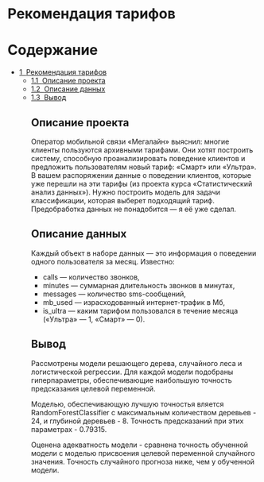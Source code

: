 # Рекомендация тарифов
<h1>Содержание<span class="tocSkip"></span></h1>
<div class="toc"><ul class="toc-item"><li><span><a href="#Рекомендация-тарифов" data-toc-modified-id="Рекомендация-тарифов-1"><span class="toc-item-num">1&nbsp;&nbsp;</span>Рекомендация тарифов</a></span><ul class="toc-item"><li><span><a href="#Описание-проекта" data-toc-modified-id="Описание-проекта-1.1"><span class="toc-item-num">1.1&nbsp;&nbsp;</span>Описание проекта</a></span></li><li><span><a href="#Описание-данных" data-toc-modified-id="Описание-данных-1.2"><span class="toc-item-num">1.2&nbsp;&nbsp;</span>Описание данных</a></span></li><li><span><a href="#Вывод" data-toc-modified-id="Вывод-1.3"><span class="toc-item-num">1.3&nbsp;&nbsp;</span>Вывод</a></span>


## Описание проекта
Оператор мобильной связи «Мегалайн» выяснил: многие клиенты пользуются архивными тарифами. Они хотят построить систему, способную проанализировать поведение клиентов и предложить пользователям новый тариф: «Смарт» или «Ультра».
В вашем распоряжении данные о поведении клиентов, которые уже перешли на эти тарифы (из проекта курса «Статистический анализ данных»). Нужно построить модель для задачи классификации, которая выберет подходящий тариф. Предобработка данных не понадобится — я её уже сделал.

## Описание данных

Каждый объект в наборе данных — это информация о поведении одного пользователя за месяц. Известно:
- сalls — количество звонков,
- minutes — суммарная длительность звонков в минутах,
- messages — количество sms-сообщений,
- mb_used — израсходованный интернет-трафик в Мб,
- is_ultra — каким тарифом пользовался в течение месяца («Ультра» — 1, «Смарт» — 0).

## Вывод
Рассмотрены модели решающего дерева, случайного леса и логистической регрессии. Для каждой модели подобраны гиперпараметры, обеспечивающие наибольшую точность предсказания целевой переменной.

Моделью, обеспечивающую лучшую точностья вляется RandomForestClassifier с максимальным количеством деревьев - 24, и глубиной деревьев - 8. Точность предсказаний при этих параметрах - 0.79315.

Оценена адекватность модели - сравнена точность обученной модели с моделью присвоения целевой переменной случайного значения. Точность случайного прогноза ниже, чем у обученной модели.
